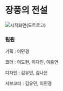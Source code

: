 # 장풍의 전설
![시작화면(도트로고)](https://github.com/user-attachments/assets/7ccdf0e3-7f4a-4316-9e8e-0639d023afd0)
### 팀원
기획 : 이민경

코더 : 이도현, 이다인, 이홍연

디자인 : 김유민, 김나은

서브코더 : 김유민, 이민경


